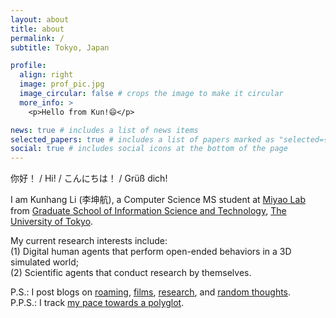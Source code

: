 ```yaml
---
layout: about
title: about
permalink: /
subtitle: Tokyo, Japan

profile:
  align: right
  image: prof_pic.jpg
  image_circular: false # crops the image to make it circular
  more_info: >
    <p>Hello from Kun!😄</p>

news: true # includes a list of news items
selected_papers: true # includes a list of papers marked as "selected={true}"
social: true # includes social icons at the bottom of the page
---
```


你好！ / Hi! / こんにちは！ / Grüß dich!

I am Kunhang Li (李坤航), a Computer Science MS student at [Miyao Lab](https://mynlp.is.s.u-tokyo.ac.jp/en/index) from [Graduate School of Information Science and Technology](https://www.i.u-tokyo.ac.jp/index_e.shtml), [The University of Tokyo](https://www.u-tokyo.ac.jp/ja/index.html).

My current research interests include:<br>
(1) Digital human agents that perform open-ended behaviors in a 3D simulated world;<br>
(2) Scientific agents that conduct research by themselves.

P.S.: I post blogs on [roaming](https://kunhangl.github.io/blog/travel.html), [films](https://kunhangl.github.io/blog/films.html), [research](https://kunhangl.github.io/blog/research.html), and [random thoughts](https://kunhangl.github.io/blog/misc.html).<br>
P.P.S.: I track [my pace towards a polyglot](https://kunhangl.github.io/cv/#languages-1).